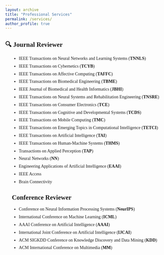 ```yaml
---
layout: archive
title: "Professional Services"
permalink: /services/
author_profile: true
---
```


<div style="font-family: 'Times New Roman', serif; text-align: justify;">

<h2>🔍 Journal Reviewer</h2>
<ul style="list-style-type: disc; margin-left: 20px; line-height: 1.2;">
  <li style="margin-bottom: 8px;">IEEE Transactions on Neural Networks and Learning Systems (<strong>TNNLS</strong>)</li>
  <li style="margin-bottom: 8px;">IEEE Transactions on Cybernetics (<strong>TCYB</strong>)</li>
  <li style="margin-bottom: 8px;">IEEE Transactions on Affective Computing (<strong>TAFFC</strong>)</li>
  <li style="margin-bottom: 8px;">IEEE Transactions on Biomedical Engineering (<strong>TBME</strong>)</li>
  <li style="margin-bottom: 8px;">IEEE Journal of Biomedical and Health Informatics (<strong>JBHI</strong>)</li>
  <li style="margin-bottom: 8px;">IEEE Transactions on Neural Systems and Rehabilitation Engineering (<strong>TNSRE</strong>)</li>
  <li style="margin-bottom: 8px;">IEEE Transactions on Consumer Electronics (<strong>TCE</strong>)</li>
  <li style="margin-bottom: 8px;">IEEE Transactions on Cognitive and Developmental Systems (<strong>TCDS</strong>)</li>
  <li style="margin-bottom: 8px;">IEEE Transactions on Mobile Computing (<strong>TMC</strong>)</li>
  <li style="margin-bottom: 8px;">IEEE Transactions on Emerging Topics in Computational Intelligence (<strong>TETCI</strong>)</li>
  <li style="margin-bottom: 8px;">IEEE Transactions on Artificial Intelligence (<strong>TAI</strong>)</li>
  <li style="margin-bottom: 8px;">IEEE Transactions on Human-Machine Systems (<strong>THMS</strong>)</li>
  <li style="margin-bottom: 8px;">Transactions on Applied Perception (<strong>TAP</strong>)</li>
  <li style="margin-bottom: 8px;">Neural Networks (<strong>NN</strong>)</li>
  <li style="margin-bottom: 8px;">Engineering Applications of Artificial Intelligence (<strong>EAAI</strong>)</li>
  <li style="margin-bottom: 8px;">IEEE Access</li>
  <li style="margin-bottom: 8px;">Brain Connectivity</li>
</ul>

<h2>📝 Conference Reviewer</h2>
<ul style="list-style-type: disc; margin-left: 20px; line-height: 1.2;">
  <li style="margin-bottom: 8px;">Conference on Neural Information Processing Systems (<strong>NeurIPS</strong>)</li>
  <li style="margin-bottom: 8px;">International Conference on Machine Learning (<strong>ICML</strong>)</li>
  <li style="margin-bottom: 8px;">AAAI Conference on Artificial Intelligence (<strong>AAAI</strong>)</li>
  <li style="margin-bottom: 8px;">International Joint Conference on Artificial Intelligence (<strong>IJCAI</strong>)</li>
  <li style="margin-bottom: 8px;">ACM SIGKDD Conference on Knowledge Discovery and Data Mining (<strong>KDD</strong>)</li>
  <li style="margin-bottom: 8px;">ACM International Conference on Multimedia (<strong>MM</strong>)</li>
</ul>

<!--
<h2>🎓 Academic Activities</h2>
<ul style="list-style-type: disc; margin-left: 20px; line-height: 1.4;">
  <li style="margin-bottom: 8px;">Program Committee Member, Workshop on Time Series for Health at NeurIPS 2024</li>
  <li style="margin-bottom: 8px;">Session Chair, International Conference on Brain-Computer Interface, 2024</li>
  <li style="margin-bottom: 8px;">Organizing Committee Member, NUAA Graduate Student Academic Conference, 2023</li>
</ul>

<h2>🏆 Professional Memberships</h2>
<ul style="list-style-type: disc; margin-left: 20px; line-height: 1.4;">
  <li style="margin-bottom: 8px;">Student Member, IEEE</li>
  <li style="margin-bottom: 8px;">Student Member, ACM</li>
  <li style="margin-bottom: 8px;">Member, China Computer Federation (<strong>CCF</strong>)</li>
</ul>

<h2>🎯 Editorial Services</h2>
<ul style="list-style-type: disc; margin-left: 20px; line-height: 1.4;">
  <li style="margin-bottom: 8px;">Guest Editor, Special Issue on "AI for Healthcare" in Journal of Healthcare Engineering, 2024</li>
  <li style="margin-bottom: 8px;">Editorial Board Member, Student Journal of AI Research, 2023-present</li>
</ul>
-->
</div>
